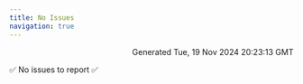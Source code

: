 ```yaml
---
title: No Issues
navigation: true
---
```


<p style="text-align:right;color:#cccs">
Generated Tue, 19 Nov 2024 20:23:13 GMT
</p>
<p>✅ No issues to report ✅</p>



